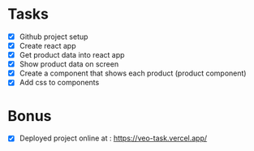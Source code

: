 # Tasks

- [x] Github project setup 
- [x] Create react app 
- [x] Get product data into react app 
- [x] Show product data on screen 
- [x] Create a component that shows each product (product component) 
- [x] Add css to components 

# Bonus
- [x] Deployed project online at : https://veo-task.vercel.app/
